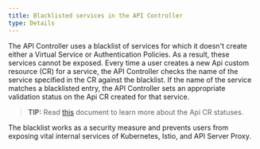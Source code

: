 ```yaml
---
title: Blacklisted services in the API Controller
type: Details
---
```


The API Controller uses a blacklist of services for which it doesn't create either a Virtual Service or Authentication Policies. As a result, these services cannot be exposed. Every time a user creates a new Api custom resource (CR) for a service, the API Controller checks the name of the service specified in the CR against the blacklist. If the name of the service matches a blacklisted entry, the API Controller sets an appropriate validation status on the Api CR created for that service.

>**TIP:** Read [this](#custom-resource-api-status-codes) document to learn more about the Api CR statuses.  

The blacklist works as a security measure and prevents users from exposing vital internal services of Kubernetes, Istio, and API Server Proxy.   
